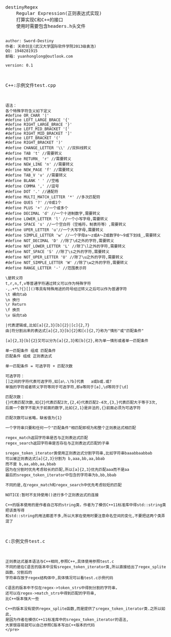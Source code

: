 <html>
<head>
    <title>destinyDB</title>
    <meta charset="GBK" content="text/html;charset=GBK" />
</head>
<body>
    <pre>
destinyRegex
    Regular Expression(正则表达式实现)
    打算实现C和C++的接口
    使用时需要包含headers.h头文件
    
    author:	Sword-Destiny
    作者:	天命剑主(武汉大学国际软件学院2013级袁浩)
    QQ:	1948281915
    邮箱:	yuanhonglong@outlook.com
    
    version: 0.1
    
C++:示例文件test.cpp

    语法：
    各个特殊字符含义如下定义
    #define OR_CHAR '|'
    #define LEFT_LARGE_BRACE '{'
    #define RIGHT_LARGE_BRACE '}'
    #define LEFT_MID_BRACKET '['
    #define RIGHT_MID_BRACKET ']'
    #define LEFT_BRACKET '('
    #define RIGHT_BRACKET ')'
    #define CHANGE_LETTER '\\' //双斜线转义
    #define TAB 't' //需要转义
    #define RETURN_ 'r' //需要转义
    #define NEW_LINE 'n' //需要转义
    #define NEW_PAGE 'f' //需要转义
    #define TAB_V 'v' //需要转义
    #define BLANK ' ' //空格
    #define COMMA ',' //逗号
    #define DOT '.' //通配符
    #define MULTI_MATCH_LETTER '*' //多次匹配符
    #define QUES '?' //0或1个
    #define PLUS '+' //一个或多个
    #define DECIMAL 'd' //一个十进制数字,需要转义
    #define LOWER_LETTER 'l' //一个小写字母,需要转义
    #define SPACE 's' //一个空白符（空格符，制表符等）,需要转义
    #define UPER_LETTER 'u'//一个大写字母,需要转义
    #define SIMPLE_LETTER 'w' //一个字母a～z或A～Z或数字0～9或下划线_,需要转义
    #define NOT_DECIMAL 'D' //除了\d之外的字符,需要转义
    #define NOT_LOWER_LETTER 'L' //除了\l之外的字符,需要转义
    #define NOT_SPACE 'S' //除了\s之外的字符,需要转义
    #define NOT_UPER_LETTER 'U' //除了\u之外的字符,需要转义
    #define NOT_SIMPLE_LETTER 'W' //除了\w之外的字符,需要转义
    #define RANGE_LETTER '-' //范围表示符

    \是转义符
    t,r,n,f,v等普通字符通过转义可以作为特殊字符
    -,.+*\?{}[]()等具有特殊用途的符号经过转义之后可以作为普通字符
    \t 横向tab
    \n 换行
    \r Return
    \f 换页
    \v 纵向tab

    |代表逻辑或,比如[a]{2,3}[b]{2}|[c]{2,7}
    由|符分割出来的表达式[a]{2,3}[b]{2}和[c]{2,7}称为"情形"或"匹配条件"

    [a]{2,3}[b]{2}又可以分为[a]{2,3}和[b]{2},称为单一情形或者单一匹配条件

    单一匹配条件 组成 匹配条件
    匹配条件 组成 正则表达式

    单一匹配条件 = 可选字符 + 匹配次数

    可选字符：
    []之间的字符代表可选字符,如[a\.\?b]代表   a或b或.或?
    单独的字符或者转义字符等同于可选字符,即a等同于[a],\d等同于[\d]

    匹配次数：
    {}代表匹配次数,如{2}代表匹配2次,{2,4}代表匹配2-4次,{3,}代表匹配大于等于3次,
    后面一个数字不能大于前面的数字,比如{2,1}是非法的,{}前面必须为可选字符

    匹配次数可以省略，缺省值为{1}

    一个字符串只要和任何一个"匹配条件"相匹配即视为和整个正则表达式相匹配

    regex_match返回字符串是否与正则表达式匹配
    regex_search返回字符串是否存在与正则表达式匹配的子串

    sregex_token_iterator类使用正则表达式分割字符串,比如字符串baaabbaabbab
    可以被正则表达式[a]{2,3}分割为 b,aaa,bb,aa,bbab
    而不是 b,aa,abb,aa,bbab
    因为在分割时优先考虑较长的匹配,所以[a]{2,3}优先匹配aaa而不是aa
    最后的sregex_token_iterator中包含的字符串为b,bb,bbab

    不同的是,在regex_match和regex_search中优先考虑较短的匹配

    NOTICE:暂时不支持使用()进行多个正则表达式的连接

    C++的版本使用的是作者自己写的string类，作者为了模仿C++11标准库中得std::string类把该类写得
    和std::string的用法都差不多,所以大家在使用时要注意命名空间的变化,不要把这两个类弄混了
    
C:示例文件test.c
    
    正则表达式基本语法与C++相同,参照C++,具体使用参照test.c
    不同的是在C语言的版本中没有sregex_token_iterator类,所以直接给出了regex_splite函数，分割后的
    字符串存放于regex结构体中,具体情况可以看test.c示例代码
    
    C语言的版本中不仅在regex->token_strs中得到分割的字符串，
    还可以在regex->match_strs中得到匹配的字符串,
    比C++版本强大一些
    
    C++的版本没有提供regex_splite函数,而是提供了sregex_token_iterator类.之所以如此,
    是因为作者在模仿C++11标准库中的sregex_token_iterator的语法,
    大家很容易就可以自己参照C版本写出C++版本的代码
    </pre>

</body>
</html>
